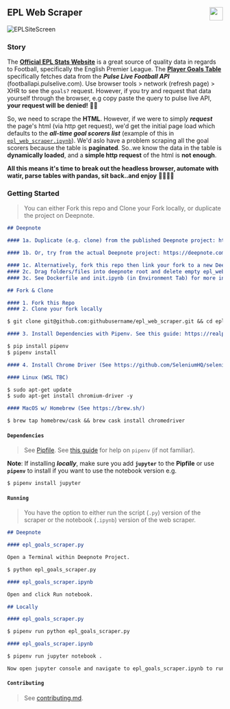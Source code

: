 ## EPL Web Scraper [<img height="31" align="right" src="https://beta.deepnote.com/buttons/launch-in-deepnote.svg">](https://deepnote.com/project/19f51d7b-ae79-4c51-906c-dee0138da144)

![EPLSiteScreen](https://sportsdatasolutionsacademy.s3.eu-west-2.amazonaws.com/public/EPLsitescreen.png)

### Story

The **[Official EPL Stats Website](https://www.premierleague.com/stats/)** is a great source of quality data in regards to Football, specifically the English Premier League. The **[Player Goals Table](https://www.premierleague.com/stats/top/players/goals?se=363)** specifically fetches data from the ***Pulse Live Football API*** (footballapi.pulselive.com). Use browser tools > network (refresh page) > XHR to see the ```goals?``` request. However, if you try and request that data yourself through the browser, e.g copy paste the query to pulse live API, **your request will be denied!** 🙅‍♂️

So, we need to scrape the **HTML**. However, if we were to simply ***request*** the page's html (via http get request), we'd get the initial page load which defaults to the ***all-time goal scorers list*** (example of this in [```epl_web_scraper.ipynb```](./epl_web_scraper.ipynb)). We'd aslo have a problem scraping all the goal scorers because the table is **paginated**. So..we know the data in the table is **dynamically loaded**, and a **simple http request** of the html is **not enough**.

**All this means it's time to break out the headless browser, automate with watir, parse tables with pandas, sit back..and enjoy** 👻🤖🐼💅

### Getting Started

> You can either Fork this repo and Clone your Fork locally, or duplicate the project on Deepnote.

```markdown
## Deepnote

#### 1a. Duplicate (e.g. clone) from the published Deepnote project: https://deepnote.com/publish/19f51d7b-ae79-4c51-906c-dee0138da144

#### 1b. Or, try from the actual Deepnote project: https://deepnote.com/project/19f51d7b-ae79-4c51-906c-dee0138da144

#### 1c. Alternatively, fork this repo then link your fork to a new Deepnote Project,
#### 2c. Drag folders/files into deepnote root and delete empty epl_web_scraper_py folder,
#### 3c. See Dockerfile and init.ipynb (in Environment Tab) for more info on how the environment is customised to support web scraping via headless browser. Make sure you copy over the code from Dockerfile and init.ipynb to your Project, then run the Dockerfile build and restart the machine.
```

```markdown
## Fork & Clone

#### 1. Fork this Repo
#### 2. Clone your fork locally

$ git clone git@github.com:githubusername/epl_web_scraper.git && cd epl_web_scraper

#### 3. Install Dependencies with Pipenv. See this guide: https://realpython.com/pipenv-guide/ for help on pipenv (if not familiar)

$ pip install pipenv
$ pipenv install

#### 4. Install Chrome Driver (See https://github.com/SeleniumHQ/selenium/wiki/ChromeDriver) e.g.

#### Linux (WSL TBC)

$ sudo apt-get update
$ sudo apt-get install chromium-driver -y

#### MacOS w/ Homebrew (See https://brew.sh/)

$ brew tap homebrew/cask && brew cask install chromedriver
```

#### ```Dependencies```

> See [Pipfile](./Pipfile). See [this guide](https://realpython.com/pipenv-guide/) for help on ```pipenv``` (if not familiar).

**Note**: If installing ***locally***, make sure you add **```jupyter```** to the **Pipfile** or use **```pipenv```** to install if you want to use the notebook version e.g.

```bash
$ pipenv install jupyter
```

#### ```Running```

> You have the option to either run the script (```.py```) version of the scraper or the notebook (```.ipynb```) version of the web scraper.

```markdown
## Deepnote

#### epl_goals_scraper.py

Open a Terminal within Deepnote Project.

$ python epl_goals_scraper.py

#### epl_goals_scraper.ipynb

Open and click Run notebook.
```

```markdown
## Locally

#### epl_goals_scraper.py

$ pipenv run python epl_goals_scraper.py

#### epl_goals_scraper.ipynb

$ pipenv run jupyter notebook .

Now open jupyter console and navigate to epl_goals_scraper.ipynb to run
```

#### ```Contributing```

> See [contributing.md](./contributing.md).
